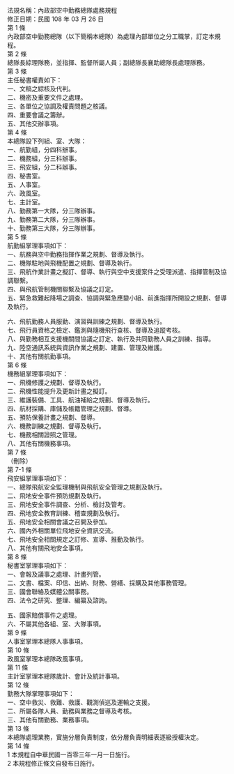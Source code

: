 法規名稱：內政部空中勤務總隊處務規程  
修正日期：民國 108 年 03 月 26 日  
第 1 條  
內政部空中勤務總隊（以下簡稱本總隊）為處理內部單位之分工職掌，訂定本規程。  
第 2 條  
總隊長綜理隊務，並指揮、監督所屬人員；副總隊長襄助總隊長處理隊務。  
第 3 條  
主任秘書權責如下：  
一、文稿之綜核及代判。  
二、機密及重要文件之處理。  
三、各單位之協調及權責問題之核議。  
四、重要會議之籌辦。  
五、其他交辦事項。  
第 4 條  
本總隊設下列組、室、大隊：  
一、航勤組，分四科辦事。  
二、機務組，分三科辦事。  
三、飛安組，分二科辦事。  
四、秘書室。  
五、人事室。  
六、政風室。  
七、主計室。  
八、勤務第一大隊，分三隊辦事。  
九、勤務第二大隊，分三隊辦事。  
十、勤務第三大隊，分三隊辦事。  
第 5 條  
航勤組掌理事項如下：  
一、航務與空中勤務指揮作業之規劃、督導及執行。  
二、機隊駐地與飛機配置之規劃、督導及執行。  
三、飛航作業計畫之擬訂、督導、執行與空中支援案件之受理派遣、指揮管制及協調聯繫。  
四、與飛航管制機關聯繫及協議之訂定。  
五、緊急救難起降場之調查、協調與緊急應變小組、前進指揮所開設之規劃、督導及執行。  


六、飛航勤務人員服勤、演習與訓練之規劃、督導及執行。  
七、飛行員資格之檢定、鑑測與隨機飛行查核、督導及追蹤考核。  
八、與勤務相互支援機關間協議之訂定、執行及共同勤務人員之訓練、指導。  
九、陸空通訊系統與資訊作業之規劃、建置、管理及維護。  
十、其他有關航勤事項。  
第 6 條  
機務組掌理事項如下：  
一、飛機修護之規劃、督導及執行。  
二、飛機性能提升及更新計畫之擬訂。  
三、維護裝備、工具、航油補給之規劃、督導及執行。  
四、航材採購、庫儲及帳籍管理之規劃、督導。  
五、預防保養計畫之規劃、督導。  
六、機務訓練之規劃、督導及執行。  
七、機務相關證照之管理。  
八、其他有關機務事項。  
第 7 條  
（刪除）  
第 7-1 條  
飛安組掌理事項如下：  
一、總隊飛航安全監理機制與飛航安全管理之規劃及執行。  
二、飛地安全事件預防規劃及執行。  
三、飛地安全事件調查、分析、檢討及管考。  
四、飛地安全教育訓練、稽查規劃及執行。  
五、飛地安全相關會議之召開及參加。  
六、國內外相關單位飛地安全資訊交流。  
七、飛地安全相關規定之訂修、宣導、推動及執行。  
八、其他有關飛地安全事項。  
第 8 條  
秘書室掌理事項如下：  
一、會報及議事之處理、計畫列管。  
二、文書、檔案、印信、出納、財務、營繕、採購及其他事務管理。  
三、國會聯絡及媒體公關事務。  
四、法令之研究、整理、編纂及諮詢。  


五、國家賠償事件之處理。  
六、不屬其他各組、室、大隊事項。  
第 9 條  
人事室掌理本總隊人事事項。  
第 10 條  
政風室掌理本總隊政風事項。  
第 11 條  
主計室掌理本總隊歲計、會計及統計事項。  
第 12 條  
勤務大隊掌理事項如下：  
一、空中救災、救難、救護、觀測偵巡及運輸之支援。  
二、所屬各隊人員、勤務與業務之督導及考核。  
三、其他有關勤務、業務事項。  
第 13 條  
本總隊處理業務，實施分層負責制度，依分層負責明細表逐級授權決定。  
第 14 條  
1 本規程自中華民國一百零三年一月一日施行。  
2 本規程修正條文自發布日施行。  


